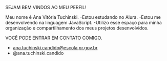 SEJAM BEM VINDOS AO MEU PERFIL!

Meu nome é Ana Vitória Tuchinski.
-Estou estudando no Alura.
-Estou me desenvolvendo na linguagem JavaScript.
-Utilizo esse espaço para minha organização e compartilhamento dos meus projetos desenvolvidos.

VOCÊ PODE ENTRAR EM CONTATO COMIGO.
- ana.tuchinski.candido@escola.pr.gov.br
- @ana.tuchinski.candido

